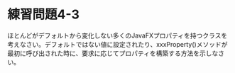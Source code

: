 # 練習問題4-3

ほとんどがデフォルトから変化しない多くのJavaFXプロパティを持つクラスを考えなさい。デフォルトではない値に設定されたり、xxxProperty()メソッドが最初に呼び出された時に、要求に応じてプロパティを構築する方法を示しなさい。
